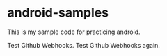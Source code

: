 # android-samples

This is my sample code for practicing android.

Test Github Webhooks.
Test Github Webhooks again.

